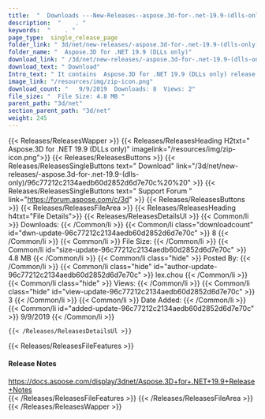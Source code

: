 ```yaml
---
title:  "  Downloads ---New-Releases--aspose.3d-for-.net-19.9-(dlls-only) . " 
description:  "    . " 
keywords:  "    . " 
page_type:  single_release_page
folder_link: " 3d/net/new-releases/-aspose.3d-for-.net-19.9-(dlls-only)/"
folder_name: "  Aspose.3D for .NET 19.9 (DLLs only)"
download_link: " /3d/net/new-releases/-aspose.3d-for-.net-19.9-(dlls-only)/96c77212c2134aedb60d2852d6d7e70c"
download_text: " Download"
Intro_text: " It contains  Aspose.3D for .NET 19.9 (DLLs only) release."
image_link: "/resources/img/zip-icon.png"
download_count: "   9/9/2019  Downloads: 8  Views: 2"
file_size: "  File Size: 4.8 MB "
parent_path: "3d/net"
section_parent_path: "3d/net"
weight: 245
---
```


{{< Releases/ReleasesWapper >}}
  {{< Releases/ReleasesHeading H2txt="  Aspose.3D for .NET 19.9 (DLLs only)" imagelink="/resources/img/zip-icon.png">}}
  {{< Releases/ReleasesButtons >}}
    {{< Releases/ReleasesSingleButtons text=" Download" link="/3d/net/new-releases/-aspose.3d-for-.net-19.9-(dlls-only)/96c77212c2134aedb60d2852d6d7e70c%20%20" >}}
    {{< Releases/ReleasesSingleButtons text=" Support Forum " link="https://forum.aspose.com/c/3d" >}}
  {{< Releases/ReleasesButtons >}}
  {{< Releases/ReleasesFileArea >}}
    {{< Releases/ReleasesHeading h4txt="File Details">}}
    {{< Releases/ReleasesDetailsUl >}}
            {{< Common/li  >}} Downloads: {{< /Common/li >}} 
      {{< Common/li class="downloadcount" id="dwn-update-96c77212c2134aedb60d2852d6d7e70c" >}} 8 {{< /Common/li >}} 
      {{< Common/li  >}} File Size: {{< /Common/li >}} 
      {{< Common/li id="size-update-96c77212c2134aedb60d2852d6d7e70c" >}} 4.8 MB {{< /Common/li >}} 
      {{< Common/li  class="hide" >}} Posted By: {{< /Common/li >}} 
      {{< Common/li class="hide" id="author-update-96c77212c2134aedb60d2852d6d7e70c" >}} lex.chou {{< /Common/li >}} 
      {{< Common/li class="hide"  >}} Views: {{< /Common/li >}} 
      {{< Common/li class="hide" id="view-update-96c77212c2134aedb60d2852d6d7e70c" >}} 3 {{< /Common/li >}} 
      {{< Common/li  >}} Date Added: {{< /Common/li >}} 
      {{< Common/li id="added-update-96c77212c2134aedb60d2852d6d7e70c" >}} 9/9/2019 {{< /Common/li >}} 

    {{< /Releases/ReleasesDetailsUl >}}

  {{< Releases/ReleasesFileFeatures >}}
      <h4>Release Notes</h4><div><a href="https://docs.aspose.com/display/3dnet/Aspose.3D+for+.NET+19.9+Release+Notes">https://docs.aspose.com/display/3dnet/Aspose.3D+for+.NET+19.9+Release+Notes</a></div>
  {{< /Releases/ReleasesFileFeatures >}}
 {{< /Releases/ReleasesFileArea >}}
{{< /Releases/ReleasesWapper >}}


